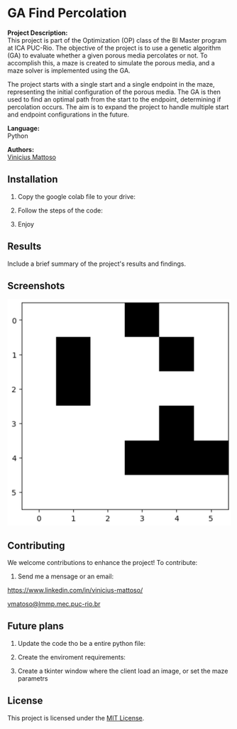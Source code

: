 # GA Find Percolation

**Project Description:**  
This project is part of the Optimization (OP) class of the BI Master program at ICA PUC-Rio. The objective of the project is to use a genetic algorithm (GA) to evaluate whether a given porous media percolates or not. To accomplish this, a maze is created to simulate the porous media, and a maze solver is implemented using the GA.

The project starts with a single start and a single endpoint in the maze, representing the initial configuration of the porous media. The GA is then used to find an optimal path from the start to the endpoint, determining if percolation occurs. The aim is to expand the project to handle multiple start and endpoint configurations in the future.

**Language:**  
Python

**Authors:**  
[Vinicius Mattoso](https://www.linkedin.com/in/vinicius-mattoso/)  
<!-- [Author 2 Name](link-to-author2-github-profile) -->

## Installation

1. Copy the google colab file to your drive:
   

2. Follow the steps of the code:


3. Enjoy

## Results

Include a brief summary of the project's results and findings.

## Screenshots

![Example of a maze to simulate a porous media, in black is the rigid media and in white is the open paht](src/static/images/maze_example.png)
<!-- ![Screenshot 2](path/to/screenshot2.png) -->
<!-- ![Screenshot 3](path/to/screenshot3.png) -->

## Contributing

We welcome contributions to enhance the project! To contribute:

1. Send me a mensage or an email:

https://www.linkedin.com/in/vinicius-mattoso/

vmatoso@lmmp.mec.puc-rio.br

## Future plans

1. Update the code tho be a entire python file:

2. Create the enviroment requirements:

3. Create a tkinter window where the client load an image, or set the maze parametrs

## License

This project is licensed under the [MIT License](LICENSE).
